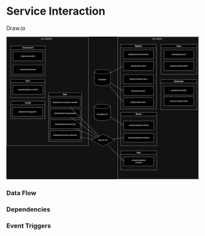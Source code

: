 # Service Interaction

Draw.io

![UbiquityDAO Interactions](UbiquityDAO_Interaction.png)

### Data Flow

### Dependencies

### Event Triggers

